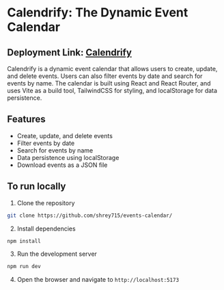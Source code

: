 # Calendrify: The Dynamic Event Calendar

## Deployment Link: [Calendrify](https://calendrify.vercel.app/)

Calendrify is a dynamic event calendar that allows users to create, update, and delete events. Users can also filter events by date and search for events by name. The calendar is built using React and React Router, and uses Vite as a build tool, TailwindCSS for styling, and localStorage for data persistence.

## Features

- Create, update, and delete events
- Filter events by date
- Search for events by name
- Data persistence using localStorage
- Download events as a JSON file

## To run locally

1. Clone the repository

```bash
git clone https://github.com/shrey715/events-calendar/
```

2. Install dependencies

```bash
npm install
```

3. Run the development server

```bash
npm run dev
```

4. Open the browser and navigate to `http://localhost:5173`
